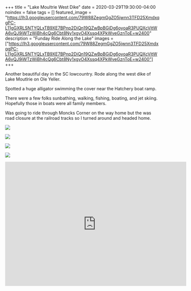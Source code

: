 +++
title =  "Lake Moultrie West Dike"
date = 2020-03-29T19:30:00-04:00
noindex = false
tags = []
featured_image = "https://lh3.googleusercontent.com/79W88ZegmGgZO5jwnn3TFD25XmdxqgPC-L11gGXRLSNTYQLxTB9XE7BPnp2DiQn19QZwBpBGiDg6oyoaR3PUQXcVitWA6vQJ9iWTzWiBh4cQg6Cbt8Ny1xgvO4Xssq4XPkWveGznToE=w2400"
description = "Funday Ride Along the Lake"
images = ["https://lh3.googleusercontent.com/79W88ZegmGgZO5jwnn3TFD25XmdxqgPC-L11gGXRLSNTYQLxTB9XE7BPnp2DiQn19QZwBpBGiDg6oyoaR3PUQXcVitWA6vQJ9iWTzWiBh4cQg6Cbt8Ny1xgvO4Xssq4XPkWveGznToE=w2400"]
+++

Another beautiful day in the SC lowcountry. Rode along the west dike of Lake Moutlrie on Ole Yeller.

Spotted a huge alligator swimming the cover near the Hatchery boat ramp.

There were a few folks sunbathing, walking, fishing, boating, and jet skiing. Hopefully those in boats were all family members.

Was going to ride through Moncks Corner on the way home but the was road closure at the railroad tracks so I turned around and headed home.

<a href='https://lh3.googleusercontent.com/79W88ZegmGgZO5jwnn3TFD25XmdxqgPC-L11gGXRLSNTYQLxTB9XE7BPnp2DiQn19QZwBpBGiDg6oyoaR3PUQXcVitWA6vQJ9iWTzWiBh4cQg6Cbt8Ny1xgvO4Xssq4XPkWveGznToE=w2400'><img src='https://lh3.googleusercontent.com/79W88ZegmGgZO5jwnn3TFD25XmdxqgPC-L11gGXRLSNTYQLxTB9XE7BPnp2DiQn19QZwBpBGiDg6oyoaR3PUQXcVitWA6vQJ9iWTzWiBh4cQg6Cbt8Ny1xgvO4Xssq4XPkWveGznToE=w2400'></a>

<a href='https://lh3.googleusercontent.com/X3OsJsi5R8jYSnJE4fVyqqhoDLDrBC--0-JI6D7P071Mbp8Rp4NvFLYmHJCPEupHioQvBwyAhsJvZHKIy7hIv339pv1qrvgT64nLLhzzS4nDVLjcz4WegBl8laW_hSuoXON510a3EF8=w2400'><img src='https://lh3.googleusercontent.com/X3OsJsi5R8jYSnJE4fVyqqhoDLDrBC--0-JI6D7P071Mbp8Rp4NvFLYmHJCPEupHioQvBwyAhsJvZHKIy7hIv339pv1qrvgT64nLLhzzS4nDVLjcz4WegBl8laW_hSuoXON510a3EF8=w2400'></a>

<a href='https://lh3.googleusercontent.com/hETwcHnDYZ4f7xLuaIDH68ZKQSDur-hB21n95f7rBDnqyOwwAosP9m2IXuUrLdKxnVdS8l0_OUP-Q-qDXRY2rQ3MUdOSrKDZTNykfMUQXGSTzevbJJ-YekU8Y81PLvXdOQzhNiCyazo=w2400'><img src='https://lh3.googleusercontent.com/hETwcHnDYZ4f7xLuaIDH68ZKQSDur-hB21n95f7rBDnqyOwwAosP9m2IXuUrLdKxnVdS8l0_OUP-Q-qDXRY2rQ3MUdOSrKDZTNykfMUQXGSTzevbJJ-YekU8Y81PLvXdOQzhNiCyazo=w2400'></a>

<a href='https://lh3.googleusercontent.com/Mfiah4RxoBJ9s5edCa3wDwAKx1KOTJcosKG6chSbze6QW6b1h8K5xfuT1UG7XbUtilDW2nRyfWUO0XVDr9E4RnAihJTCUscJCetdx3ywnUV9XeWXUwxMqnI5iJUSKKja0qIlmfP4GVU=w2400'><img src='https://lh3.googleusercontent.com/Mfiah4RxoBJ9s5edCa3wDwAKx1KOTJcosKG6chSbze6QW6b1h8K5xfuT1UG7XbUtilDW2nRyfWUO0XVDr9E4RnAihJTCUscJCetdx3ywnUV9XeWXUwxMqnI5iJUSKKja0qIlmfP4GVU=w2400'></a>

<iframe height='405' width='590' frameborder='0' allowtransparency='true' scrolling='no' src='https://www.strava.com/activities/3233275291/embed/3ef619683e37f4eeb5da376884d5ebce20169824'></iframe>

